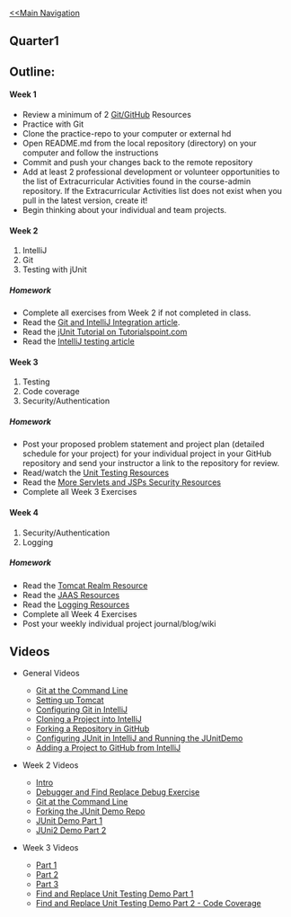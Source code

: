 [<<Main Navigation](https://github.com/bciancio/QuickMockup/blob/master/README.md#quickmockup)

## Quarter1

## Outline:
#### Week 1
* Review a minimum of 2 [Git/GitHub](#github) Resources
* Practice with Git
* Clone the practice-repo to your computer or external hd
* Open README.md from the local repository (directory) on your computer and follow the instructions
* Commit and push your changes back to the remote repository
* Add at least 2 professional development or volunteer opportunities to the list of Extracurricular Activities found in the course-admin repository. If the Extracurricular Activities list does not exist when you pull in the latest version, create it!
* Begin thinking about your individual and team projects.

#### Week 2

1. IntelliJ
1. Git
1. Testing with jUnit

##### Homework

* Complete all exercises from Week 2 if not completed in class.
* Read the [Git and IntelliJ Integration article](#intellij-idea).
* Read the [jUnit Tutorial on Tutorialspoint.com](#jUnit)
* Read the [IntelliJ testing article](#intellij-idea)

#### Week 3

1. Testing 
1. Code coverage
1. Security/Authentication

##### Homework

* Post your proposed problem statement and project plan (detailed schedule for your project) for your individual project in your GitHub repository and send your instructor a link to the repository for review. 
* Read/watch the [Unit Testing Resources](#unit-testing) 
* Read the [More Servlets and JSPs Security Resources](#security)
* Complete all Week 3 Exercises

#### Week 4

1. Security/Authentication
1. Logging

##### Homework

* Read the [Tomcat Realm Resource](#security)
* Read the [JAAS Resources](#security)
* Read the [Logging Resources](#logging)
* Complete all Week 4 Exercises
* Post your weekly individual project journal/blog/wiki


## Videos
* General Videos
    * [Git at the Command Line](https://youtu.be/FPwbglGBGaI)
    * [Setting up Tomcat](https://youtu.be/QhG8FbmbH4w)
    * [Configuring Git in IntelliJ](https://youtu.be/5mpFgJxkRmY)
    * [Cloning a Project into IntelliJ](https://youtu.be/-NlXSBo63mw)
    * [Forking a Repository in GitHub](https://www.youtube.com/watch?v=mmMaDbHSUM8)
    * [Configuring JUnit in IntelliJ and Running the JUnitDemo](https://youtu.be/QFUgb90O5sY)
    * [Adding a Project to GitHub from IntelliJ](https://youtu.be/7QSnN5BD8MQ)

* Week 2 Videos
    * [Intro](https://www.youtube.com/watch?v=d22rDhrlUn8)
    * [Debugger and Find Replace Debug Exercise](https://www.youtube.com/watch?v=kOMOGW8lKBE)
    * [Git at the Command Line](https://youtu.be/SjLoLTJBhww)
    * [Forking the JUnit Demo Repo](https://youtu.be/WKGLJWWCoLQ)
    * [JUnit Demo Part 1](https://www.youtube.com/watch?v=gUI079vdltk)
    * [JUni2 Demo Part 2](https://www.youtube.com/watch?v=_E-6Jql_sB4)

* Week 3 Videos
    * [Part 1](https://youtu.be/3fEH55IFr1o)
    * [Part 2](https://youtu.be/4TigzqvXv58)
    * [Part 3](https://youtu.be/mW5a5brmmnA)
    * [Find and Replace Unit Testing Demo Part 1](https://youtu.be/NeVMaTmsWw4)
    * [Find and Replace Unit Testing Demo Part 2 - Code Coverage](https://youtu.be/Q0uQMzhj1fM)
